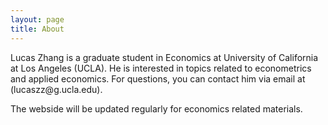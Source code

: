 ```yaml
---
layout: page
title: About
---
```


<p class="message">
  Lucas Zhang is a graduate student in Economics at University of California at Los Angeles (UCLA). He is interested in topics related to econometrics and applied economics. For questions, you can contact him via email at (lucaszz@g.ucla.edu).
</p>

The webside will be updated regularly for economics related materials.
